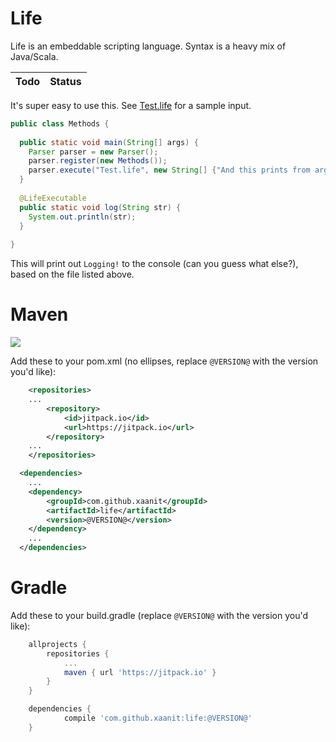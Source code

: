 # Life

Life is an embeddable scripting language. Syntax is a heavy mix of Java/Scala.

Todo|Status
---|---


It's super easy to use this. See [Test.life](https://github.com/xaanit/Life/blob/master/Test.life) for a sample input.

```java
public class Methods {
 
  public static void main(String[] args) {
    Parser parser = new Parser();
    parser.register(new Methods());
    parser.execute("Test.life", new String[] {"And this prints from args[0]!"});
  }
  
  @LifeExecutable
  public static void log(String str) {
    System.out.println(str);
  }
 
}
```

This will print out `Logging!` to the console (can you guess what else?), based on the file listed above.

# Maven

[![](https://jitpack.io/v/xaanit/life.svg)](https://jitpack.io/#xaanit/life)


Add these to your pom.xml (no ellipses, replace `@VERSION@` with the version you'd like):

```xml
	<repositories>
    ...
		<repository>
		    <id>jitpack.io</id>
		    <url>https://jitpack.io</url>
		</repository>
    ...
	</repositories>
```

```xml
  <dependencies>
    ...
  	<dependency>
  	    <groupId>com.github.xaanit</groupId>
  	    <artifactId>life</artifactId>
	    <version>@VERSION@</version>
  	</dependency>
    ...
  </dependencies>
```

# Gradle

Add these to your build.gradle (replace `@VERSION@` with the version you'd like):
```gradle
	allprojects {
		repositories {
			...
			maven { url 'https://jitpack.io' }
		}
	}
```

```gradle
	dependencies {
	        compile 'com.github.xaanit:life:@VERSION@'
	}
```
